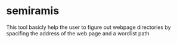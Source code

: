 # semiramis
This tool basicly help the user to figure out webpage directories by spacifing the address of the web page and a wordlist path 
